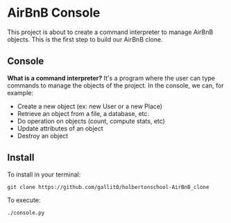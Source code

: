 # AirBnB Console
This project is about to create a command interpreter to manage AirBnB objects. This is the first step to build our AirBnB clone.
## Console
**What is a command interpreter?**
	It's a program where the user can type commands to manage the objects of the project.
In the console, we can, for example:
 - Create a new object (ex: new User or a new Place)
 - Retrieve an object from a file, a database, etc.
 - Do operation on objects (count, compute stats, etc)
 - Update attributes of an object
 - Destroy an object

## Install
To install in your terminal:

    git clone https://github.com/gallit0/holbertonschool-AirBnB_clone

To execute:

    ./console.py


